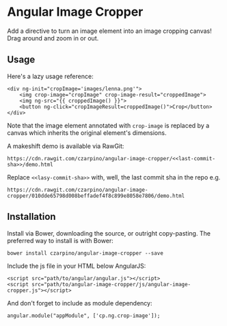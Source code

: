 # Angular Image Cropper

Add a directive to turn an image element into an image cropping canvas! Drag around and zoom in or out.

## Usage

Here's a lazy usage reference:

    <div ng-init="cropImage='images/lenna.png'">
        <img crop-image="cropImage" crop-image-result="croppedImage">
        <img ng-src="{{ croppedImage() }}">
        <button ng-click="cropImageResult=croppedImage()">Crop</button>
    </div>

Note that the image element annotated with `crop-image` is replaced by a canvas which inherits the original element's dimensions.

A makeshift demo is available via RawGit:

    https://cdn.rawgit.com/czarpino/angular-image-cropper/<<last-commit-sha>>/demo.html

Replace `<<lasy-commit-sha>>` with, well, the last commit sha in the repo e.g.

    https://cdn.rawgit.com/czarpino/angular-image-cropper/010dde65798d008beffadef4f8c899e8058e7806/demo.html

## Installation

Install via Bower, downloading the source, or outright copy-pasting. The preferred way to install is with Bower:

    bower install czarpino/angular-image-cropper --save

Include the js file in your HTML below AngularJS:

    <script src="path/to/angular/angular.js"></script>
    <script src="path/to/angular-image-cropper/js/angular-image-cropper.js"></script>

And don't forget to include as module dependency:

    angular.module("appModule", ['cp.ng.crop-image']);

